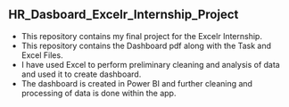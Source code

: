 <h2> HR_Dasboard_Excelr_Internship_Project</h2>
<ul>
<li>This repository contains my final project for the Excelr Internship. </li>
<li>This repository contains the Dashboard pdf along with the Task and Excel Files.</li>
<li>I have used Excel to perform preliminary cleaning and analysis of data and used it to create dashboard.</li>
<li>The dashboard is created in Power BI and further cleaning and processing of data is done within the app.</li>
</ul>
